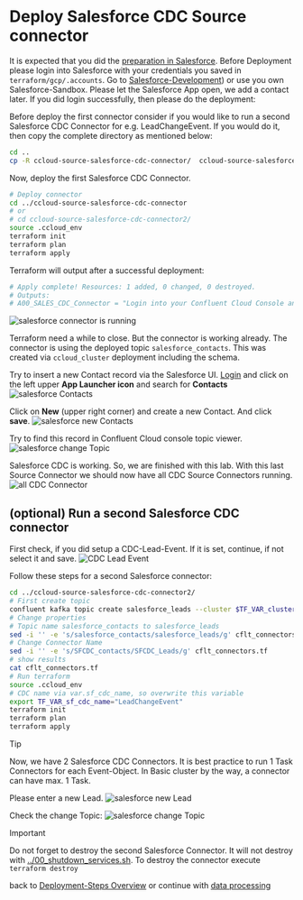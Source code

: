 # Deploy Salesforce CDC Source connector

It is expected that you did the [preparation in Salesforce](setup_salesforce.md).
Before Deployment please login into Salesforce with your credentials you saved in `terraform/gcp/.accounts`. Go to [Salesforce-Development](https://login.salesforce.com)) or use you own Salesforce-Sandbox. Please let the Salesforce App open, we add a contact later.
If you did login successfully, then please do the deployment:

Before deploy the first connector consider if you would like to run a second Salesforce CDC Connector for e.g. LeadChangeEvent. If you would do it, then copy the complete directory as mentioned below:

```bash
cd ..
cp -R ccloud-source-salesforce-cdc-connector/  ccloud-source-salesforce-cdc-connector2/
```

Now, deploy the first Salesforce CDC Connector.

```bash
# Deploy connector
cd ../ccloud-source-salesforce-cdc-connector
# or
# cd ccloud-source-salesforce-cdc-connector2/
source .ccloud_env
terraform init
terraform plan
terraform apply
```

Terraform will output after a successful deployment:

```bash
# Apply complete! Resources: 1 added, 0 changed, 0 destroyed.
# Outputs:
# A00_SALES_CDC_Connector = "Login into your Confluent Cloud Console and check in your cluster if Salesforce CDC Source Connector is running"
```

![salesforce connector is running](img/salesforce_connector.png)

Terraform need a while to close. But the connector is working already.
The connector is using the deployed topic `salesforce_contacts`. This was created via `ccloud_cluster` deployment including the schema.

Try to insert a new Contact record via the Salesforce UI. [Login](https://login.salesforce.com/) and click on the left upper **App Launcher icon** and search for **Contacts**
![salesforce Contacts](img/salesforce_find_contacts.png)

Click on **New** (upper right corner) and create a new Contact. And click **save**.
![salesforce new Contacts](img/salesforce_new_contacts.png)

Try to find this record in Confluent Cloud console topic viewer.
![salesforce change Topic](img/salesforce_change_topic_insert.png)

Salesforce CDC is working. So, we are finished with this lab.
With this last Source Connector we should now have all CDC Source Connectors running.
![all CDC Connector](img/all_cdc_connectors.png)

## (optional) Run a second Salesforce CDC connector

First check, if you did setup a CDC-Lead-Event. If it is set, continue, if not select it and save.
![CDC Lead Event](img/cdc_lead_event.png)

Follow these steps for a second Salesforce connector:

```Bash
cd ../ccloud-source-salesforce-cdc-connector2/
# First create topic
confluent kafka topic create salesforce_leads --cluster $TF_VAR_clusterid --environment $TF_VAR_envid
# Change properties
# Topic name salesforce_contacts to salesforce_leads
sed -i '' -e 's/salesforce_contacts/salesforce_leads/g' cflt_connectors.tf
# Change Connector Name
sed -i '' -e 's/SFCDC_contacts/SFCDC_Leads/g' cflt_connectors.tf
# show results
cat cflt_connectors.tf
# Run terraform
source .ccloud_env
# CDC name via var.sf_cdc_name, so overwrite this variable
export TF_VAR_sf_cdc_name="LeadChangeEvent"
terraform init
terraform plan
terraform apply
```

> [!TIP]
> Now, we have 2 Salesforce CDC Connectors. It is best practice to run 1 Task Connectors for each Event-Object. In Basic cluster by the way, a connector can have max. 1 Task.

Please enter a new Lead.
![salesforce new Lead](img/salesforce_new_lead.png)

Check the change Topic:
![salesforce change Topic](img/salesforce_change_topic_lead.png)

> [!IMPORTANT]
> Do not forget to destroy the second Salesforce Connector. It will not destroy with [../00_shutdown_services.sh](../00_shutdown_services.sh). To destroy the connector execute `terraform destroy`

back to [Deployment-Steps Overview](../README.md) or continue with [data processing](../dataprocessingREADME.md)